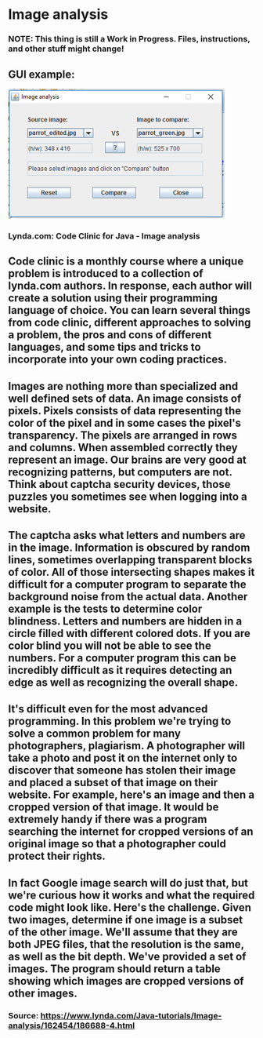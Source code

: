 # Image analysis

### NOTE: This thing is still a Work in Progress. Files, instructions, and other stuff might change!

## GUI example:
![GUI](https://github.com/ikostan/Image_analysis/blob/master/screenshot.PNG?raw=true "GUI screenshot")

### Lynda.com: Code Clinic for Java - Image analysis

## Code clinic is a monthly course where a unique problem is introduced to a collection of lynda.com authors. In response, each author will create a solution using their programming language of choice. You can learn several things from code clinic, different approaches to solving a problem, the pros and cons of different languages, and some tips and tricks to incorporate into your own coding practices. 

## Images are nothing more than specialized and well defined sets of data. An image consists of pixels. Pixels consists of data representing the color of the pixel and in some cases the pixel's transparency. The pixels are arranged in rows and columns. When assembled correctly they represent an image. Our brains are very good at recognizing patterns, but computers are not. Think about captcha security devices, those puzzles you sometimes see when logging into a website.

## The captcha asks what letters and numbers are in the image. Information is obscured by random lines, sometimes overlapping transparent blocks of color. All of those intersecting shapes makes it difficult for a computer program to separate the background noise from the actual data. Another example is the tests to determine color blindness. Letters and numbers are hidden in a circle filled with different colored dots. If you are color blind you will not be able to see the numbers. For a computer program this can be incredibly difficult as it requires detecting an edge as well as recognizing the overall shape.

## It's difficult even for the most advanced programming. In this problem we're trying to solve a common problem for many photographers, plagiarism. A photographer will take a photo and post it on the internet only to discover that someone has stolen their image and placed a subset of that image on their website. For example, here's an image and then a cropped version of that image. It would be extremely handy if there was a program searching the internet for cropped versions of an original image so that a photographer could protect their rights.

## In fact Google image search will do just that, but we're curious how it works and what the required code might look like. Here's the challenge. Given two images, determine if one image is a subset of the other image. We'll assume that they are both JPEG files, that the resolution is the same, as well as the bit depth. We've provided a set of images. The program should return a table showing which images are cropped versions of other images.

### Source: https://www.lynda.com/Java-tutorials/Image-analysis/162454/186688-4.html
